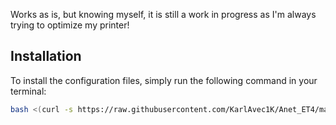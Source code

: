 Works as is, but knowing myself, it is still a work in progress as I'm always trying to optimize my printer!

## Installation

To install the configuration files, simply run the following command in your terminal:

```bash
bash <(curl -s https://raw.githubusercontent.com/KarlAvec1K/Anet_ET4/main/install.sh)
